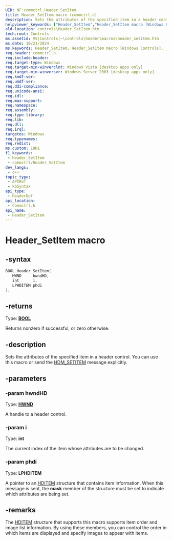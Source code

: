 ```yaml
---
UID: NF:commctrl.Header_SetItem
title: Header_SetItem macro (commctrl.h)
description: Sets the attributes of the specified item in a header control. You can use this macro or send the HDM_SETITEM message explicitly.
helpviewer_keywords: ["Header_SetItem","Header_SetItem macro [Windows Controls]","_win32_Header_SetItem","_win32_Header_SetItem_cpp","commctrl/Header_SetItem","controls.Header_SetItem","controls._win32_Header_SetItem"]
old-location: controls\Header_SetItem.htm
tech.root: Controls
ms.assetid: VS|Controls|~\controls\header\macros\header_setitem.htm
ms.date: 10/21/2024
ms.keywords: Header_SetItem, Header_SetItem macro [Windows Controls], _win32_Header_SetItem, _win32_Header_SetItem_cpp, commctrl/Header_SetItem, controls.Header_SetItem, controls._win32_Header_SetItem
req.header: commctrl.h
req.include-header: 
req.target-type: Windows
req.target-min-winverclnt: Windows Vista [desktop apps only]
req.target-min-winversvr: Windows Server 2003 [desktop apps only]
req.kmdf-ver: 
req.umdf-ver: 
req.ddi-compliance: 
req.unicode-ansi: 
req.idl: 
req.max-support: 
req.namespace: 
req.assembly: 
req.type-library: 
req.lib: 
req.dll: 
req.irql: 
targetos: Windows
req.typenames: 
req.redist: 
ms.custom: 19H1
f1_keywords:
 - Header_SetItem
 - commctrl/Header_SetItem
dev_langs:
 - c++
topic_type:
 - APIRef
 - kbSyntax
api_type:
 - HeaderDef
api_location:
 - Commctrl.h
api_name:
 - Header_SetItem
---
```


# Header_SetItem macro

## -syntax

```cpp
BOOL Header_SetItem(
   HWND     hwndHD,
   int      i,
   LPHDITEM phdi
);
```

## -returns

Type: **[BOOL](/windows/desktop/winprog/windows-data-types)**

Returns nonzero if successful, or zero otherwise.


## -description

Sets the attributes of the specified item in a header control. You can use this macro or send the <a href="/windows/desktop/Controls/hdm-setitem">HDM_SETITEM</a> message explicitly.

## -parameters

### -param hwndHD

Type: <b><a href="/windows/desktop/WinProg/windows-data-types">HWND</a></b>

A handle to a header control.

### -param i

Type: <b>int</b>

The current index of the item whose attributes are to be changed.

### -param phdi

Type: <b>LPHDITEM</b>

A pointer to an <a href="/windows/win32/api/commctrl/ns-commctrl-hditema">HDITEM</a> structure that contains item information. When this message is sent, the 
					<b>mask</b> member of the structure must be set to indicate which attributes are being set.

## -remarks

The <a href="/windows/win32/api/commctrl/ns-commctrl-hditema">HDITEM</a> structure that supports this macro supports item order and image list information. By using these members, you can control the order in which items are displayed and specify images to appear with items.
